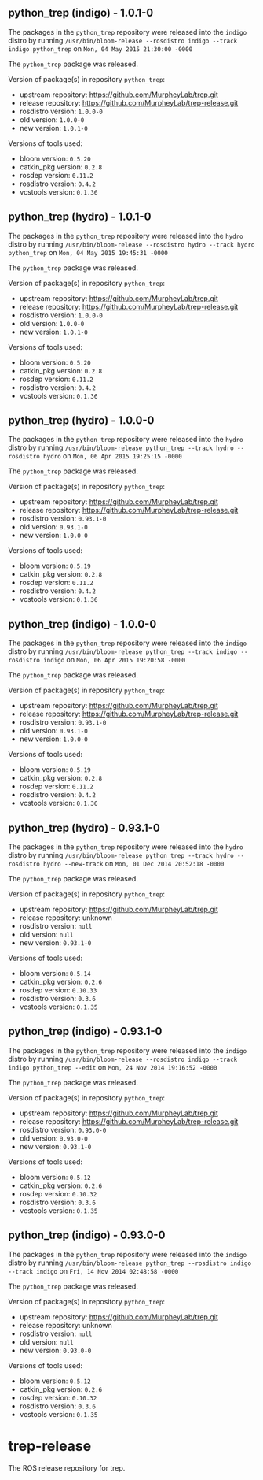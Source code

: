 ## python_trep (indigo) - 1.0.1-0

The packages in the `python_trep` repository were released into the `indigo` distro by running `/usr/bin/bloom-release --rosdistro indigo --track indigo python_trep` on `Mon, 04 May 2015 21:30:00 -0000`

The `python_trep` package was released.

Version of package(s) in repository `python_trep`:
- upstream repository: https://github.com/MurpheyLab/trep.git
- release repository: https://github.com/MurpheyLab/trep-release.git
- rosdistro version: `1.0.0-0`
- old version: `1.0.0-0`
- new version: `1.0.1-0`

Versions of tools used:
- bloom version: `0.5.20`
- catkin_pkg version: `0.2.8`
- rosdep version: `0.11.2`
- rosdistro version: `0.4.2`
- vcstools version: `0.1.36`


## python_trep (hydro) - 1.0.1-0

The packages in the `python_trep` repository were released into the `hydro` distro by running `/usr/bin/bloom-release --rosdistro hydro --track hydro python_trep` on `Mon, 04 May 2015 19:45:31 -0000`

The `python_trep` package was released.

Version of package(s) in repository `python_trep`:
- upstream repository: https://github.com/MurpheyLab/trep.git
- release repository: https://github.com/MurpheyLab/trep-release.git
- rosdistro version: `1.0.0-0`
- old version: `1.0.0-0`
- new version: `1.0.1-0`

Versions of tools used:
- bloom version: `0.5.20`
- catkin_pkg version: `0.2.8`
- rosdep version: `0.11.2`
- rosdistro version: `0.4.2`
- vcstools version: `0.1.36`


## python_trep (hydro) - 1.0.0-0

The packages in the `python_trep` repository were released into the `hydro` distro by running `/usr/bin/bloom-release python_trep --track hydro --rosdistro hydro` on `Mon, 06 Apr 2015 19:25:15 -0000`

The `python_trep` package was released.

Version of package(s) in repository `python_trep`:
- upstream repository: https://github.com/MurpheyLab/trep.git
- release repository: https://github.com/MurpheyLab/trep-release.git
- rosdistro version: `0.93.1-0`
- old version: `0.93.1-0`
- new version: `1.0.0-0`

Versions of tools used:
- bloom version: `0.5.19`
- catkin_pkg version: `0.2.8`
- rosdep version: `0.11.2`
- rosdistro version: `0.4.2`
- vcstools version: `0.1.36`


## python_trep (indigo) - 1.0.0-0

The packages in the `python_trep` repository were released into the `indigo` distro by running `/usr/bin/bloom-release python_trep --track indigo --rosdistro indigo` on `Mon, 06 Apr 2015 19:20:58 -0000`

The `python_trep` package was released.

Version of package(s) in repository `python_trep`:
- upstream repository: https://github.com/MurpheyLab/trep.git
- release repository: https://github.com/MurpheyLab/trep-release.git
- rosdistro version: `0.93.1-0`
- old version: `0.93.1-0`
- new version: `1.0.0-0`

Versions of tools used:
- bloom version: `0.5.19`
- catkin_pkg version: `0.2.8`
- rosdep version: `0.11.2`
- rosdistro version: `0.4.2`
- vcstools version: `0.1.36`


## python_trep (hydro) - 0.93.1-0

The packages in the `python_trep` repository were released into the `hydro` distro by running `/usr/bin/bloom-release python_trep --track hydro --rosdistro hydro --new-track` on `Mon, 01 Dec 2014 20:52:18 -0000`

The `python_trep` package was released.

Version of package(s) in repository `python_trep`:
- upstream repository: https://github.com/MurpheyLab/trep.git
- release repository: unknown
- rosdistro version: `null`
- old version: `null`
- new version: `0.93.1-0`

Versions of tools used:
- bloom version: `0.5.14`
- catkin_pkg version: `0.2.6`
- rosdep version: `0.10.33`
- rosdistro version: `0.3.6`
- vcstools version: `0.1.35`


## python_trep (indigo) - 0.93.1-0

The packages in the `python_trep` repository were released into the `indigo` distro by running `/usr/bin/bloom-release --rosdistro indigo --track indigo python_trep --edit` on `Mon, 24 Nov 2014 19:16:52 -0000`

The `python_trep` package was released.

Version of package(s) in repository `python_trep`:
- upstream repository: https://github.com/MurpheyLab/trep.git
- release repository: https://github.com/MurpheyLab/trep-release.git
- rosdistro version: `0.93.0-0`
- old version: `0.93.0-0`
- new version: `0.93.1-0`

Versions of tools used:
- bloom version: `0.5.12`
- catkin_pkg version: `0.2.6`
- rosdep version: `0.10.32`
- rosdistro version: `0.3.6`
- vcstools version: `0.1.35`


## python_trep (indigo) - 0.93.0-0

The packages in the `python_trep` repository were released into the `indigo` distro by running `/usr/bin/bloom-release python_trep --rosdistro indigo --track indigo` on `Fri, 14 Nov 2014 02:48:58 -0000`

The `python_trep` package was released.

Version of package(s) in repository `python_trep`:
- upstream repository: https://github.com/MurpheyLab/trep.git
- release repository: unknown
- rosdistro version: `null`
- old version: `null`
- new version: `0.93.0-0`

Versions of tools used:
- bloom version: `0.5.12`
- catkin_pkg version: `0.2.6`
- rosdep version: `0.10.32`
- rosdistro version: `0.3.6`
- vcstools version: `0.1.35`


trep-release
============

The ROS release repository for trep.
